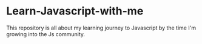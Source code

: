 # Learn-Javascript-with-me
This repository is all about my learning journey to Javascript by the time I'm growing into the Js community. 
